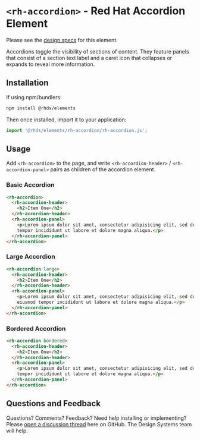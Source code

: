 # `<rh-accordion>` - Red Hat Accordion Element

Please see the [design specs][spec] for this element.

Accordions toggle the visibility of sections of content. They feature panels 
that consist of a section text label and a caret icon that collapses or expands 
to reveal more information. 

##  Installation

If using npm/bundlers:

```bash
npm install @rhds/elements
```

Then once installed, import it to your application:

```js
import '@rhds/elements/rh-accordion/rh-accordion.js';
```

## Usage

Add `<rh-accordion>` to the page, and write `<rh-accordion-header>` / 
`<rh-accordion-panel>` pairs as children of the accordion element.

### Basic Accordion

```html
<rh-accordion>
  <rh-accordion-header>
    <h2>Item One</h2>
  </rh-accordion-header>
  <rh-accordion-panel>
    <p>Lorem ipsum dolor sit amet, consectetur adipisicing elit, sed do eiusmod 
    tempor incididunt ut labore et dolore magna aliqua.</p>
  </rh-accordion-panel>
</rh-accordion>
```

### Large Accordion

```html
<rh-accordion large>
  <rh-accordion-header>
    <h2>Item One</h2>
  </rh-accordion-header>
  <rh-accordion-panel>
    <p>Lorem ipsum dolor sit amet, consectetur adipisicing elit, sed do 
    eiusmod tempor incididunt ut labore et dolore magna aliqua.</p>
  </rh-accordion-panel>
</rh-accordion>
```

### Bordered Accordion

```html
<rh-accordion bordered>
  <rh-accordion-header>
    <h2>Item One</h2>
  </rh-accordion-header>
  <rh-accordion-panel>
    <p>Lorem ipsum dolor sit amet, consectetur adipisicing elit, sed do eiusmod 
    tempor incididunt ut labore et dolore magna aliqua.</p>
  </rh-accordion-panel>
</rh-accordion>
```

## Questions and Feedback

Questions? Comments? Feedback? Need help installing or implementing?
Please [open a discussion thread][qa] here on GitHub. The Design Systems team 
will help.

[spec]: https://ux.redhat.com/components/accordion/
[qa]: https://github.com/orgs/RedHat-UX/discussions/categories/q-a
